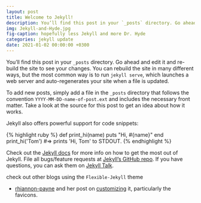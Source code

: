 ```yaml
---
layout: post
title: Welcome to Jekyll!
description: You’ll find this post in your `_posts` directory. Go ahead and edit it and re-build the site to see your changes.
img: Jekyll-and-Hyde.jpg
fig-caption: hopefully less Jekyll and more Dr. Hyde
categories: jekyll update
date: 2021-01-02 00:00:00 +0300
---
```

You’ll find this post in your `_posts` directory. Go ahead and edit it and re-build the site to see your changes. You can rebuild the site in many different ways, but the most common way is to run `jekyll serve`, which launches a web server and auto-regenerates your site when a file is updated.

To add new posts, simply add a file in the `_posts` directory that follows the convention `YYYY-MM-DD-name-of-post.ext` and includes the necessary front matter. Take a look at the source for this post to get an idea about how it works.

Jekyll also offers powerful support for code snippets:

{% highlight ruby %}
def print_hi(name)
  puts "Hi, #{name}"
end
print_hi('Tom')
#=> prints 'Hi, Tom' to STDOUT.
{% endhighlight %}

Check out the [Jekyll docs][jekyll-docs] for more info on how to get the most out of Jekyll. File all bugs/feature requests at [Jekyll’s GitHub repo][jekyll-gh]. If you have questions, you can ask them on [Jekyll Talk][jekyll-talk].

check out other blogs using  the  `Flexible-Jekyll` theme
- [rhiannon-payne] and her post on [customizing] it, particularly the favicons.

[jekyll-docs]: https://jekyllrb.com/docs/home
[jekyll-gh]:   https://github.com/jekyll/jekyll
[jekyll-talk]: https://talk.jekyllrb.com/
[rhiannon-payne]: https://rhiannon.io/
[customizing]:      https://rhiannonpayne.medium.com/how-i-built-hosted-a-website-on-my-domain-for-free-github-pages-jekyll-theme-no-coding-7211a24c2a32
